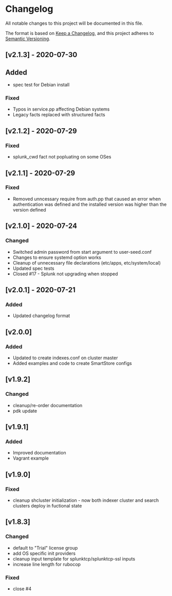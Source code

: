 # Changelog

All notable changes to this project will be documented in this file.

The format is based on [Keep a Changelog](https://keepachangelog.com/en/1.0.0/),
and this project adheres to [Semantic Versioning](https://semver.org/spec/v2.0.0.html).

## [v2.1.3] - 2020-07-30

## Added

- spec test for Debian install

### Fixed

- Typos in service.pp affecting Debian systems
- Legacy facts replaced with structured facts

## [v2.1.2] - 2020-07-29

### Fixed

- splunk_cwd fact not popluating on some OSes

## [v2.1.1] - 2020-07-29

### Fixed

- Removed unncessary require from auth.pp that caused an error when authentication was defined and the installed version was higher than the version defined

## [v2.1.0] - 2020-07-24

### Changed

- Switched admin password from start argument to user-seed.conf
- Changes to ensure systemd option works
- Cleanup of unnecessary file declarations (etc/apps, etc/system/local)
- Updated spec tests
- Closed #17 - Splunk not upgrading when stopped

## [v2.0.1] - 2020-07-21

### Added

- Updated changelog format

## [v2.0.0]

### Added

- Updated to create indexes.conf on cluster master
- Added examples and code to create SmartStore configs

## [v1.9.2]

### Changed

- cleanup/re-order documentation
- pdk update

## [v1.9.1]

### Added

- Improved documentation
- Vagrant example

## [v1.9.0]

### Fixed

- cleanup shcluster initialization - now both indexer cluster and search clusters deploy in fuctional state

## [v1.8.3]

### Changed

- default to "Trial" license group
- add OS specific init providers
- cleanup input template for splunktcp/splunktcp-ssl inputs
- increase line length for rubocop

### Fixed

- close #4
